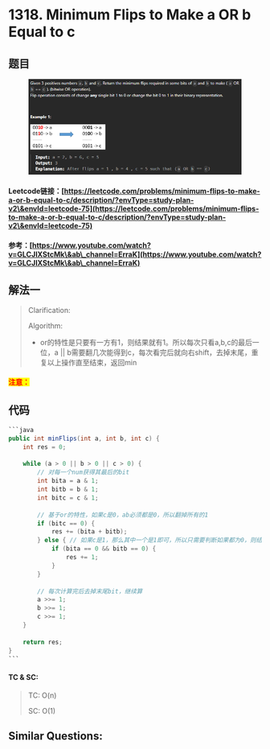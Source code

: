 # 1318. Minimum Flips to Make a OR b Equal to c

## 题目

<figure><img src="../../.gitbook/assets/image (12).png" alt=""><figcaption></figcaption></figure>

#### Leetcode链接：[https://leetcode.com/problems/minimum-flips-to-make-a-or-b-equal-to-c/description/?envType=study-plan-v2\&envId=leetcode-75](https://leetcode.com/problems/minimum-flips-to-make-a-or-b-equal-to-c/description/?envType=study-plan-v2\&envId=leetcode-75)

#### 参考：[https://www.youtube.com/watch?v=GLCJIXStcMk\&ab\_channel=ErraK](https://www.youtube.com/watch?v=GLCJIXStcMk\&ab\_channel=ErraK)

## 解法一

> Clarification:&#x20;
>
> Algorithm:&#x20;
>
> * or的特性是只要有一方有1，则结果就有1。所以每次只看a,b,c的最后一位，a || b需要翻几次能得到c，每次看完后就向右shift，去掉末尾，重复以上操作直至结束，返回min

#### <mark style="color:red;">注意：</mark>

## 代码

````java
```java
public int minFlips(int a, int b, int c) {
    int res = 0;

    while (a > 0 || b > 0 || c > 0) {
        // 对每一个num获得其最后的bit
        int bita = a & 1;
        int bitb = b & 1;
        int bitc = c & 1;

        // 基于or的特性，如果c是0，ab必须都是0，所以翻掉所有的1
        if (bitc == 0) {
            res += (bita + bitb);
        } else { // 如果c是1，那么其中一个是1即可，所以只需要判断如果都为0，则结果只加1
            if (bita == 0 && bitb == 0) {
                res += 1;
            }
        }

        // 每次计算完后去掉末尾bit，继续算
        a >>= 1;
        b >>= 1;
        c >>= 1;
    }

    return res;
}
```
````

#### TC & SC:&#x20;

> TC: O(n)
>
> SC: O(1)

## **Similar Questions:**&#x20;
